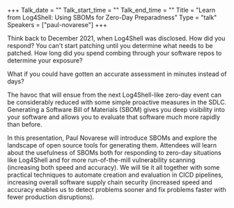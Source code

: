 +++
Talk_date = ""
Talk_start_time = ""
Talk_end_time = ""
Title = "Learn from Log4Shell: Using SBOMs for Zero-Day Preparadness"
Type = "talk"
Speakers = ["paul-novarese"]
+++

Think back to December 2021, when Log4Shell was disclosed. How did you respond? You can't start patching until you determine what needs to be patched. How long did you spend combing through your software repos to determine your exposure?

What if you could have gotten an accurate assessment in minutes instead of days?

The havoc that will ensue from the next Log4Shell-like zero-day event can be considerably reduced with some simple proactive measures in the SDLC. Generating a Software Bill of Materials (SBOM) gives you deep visibility into your software and allows you to evaluate that software much more rapidly than before.

In this presentation, Paul Novarese will introduce SBOMs and explore the landscape of open source tools for generating them. Attendees will learn about the usefulness of SBOMs both for responding to zero-day situations like Log4Shell and for more run-of-the-mill vulnerability scanning (increasing both speed and accuracy). We will tie it all together with some practical techniques to automate creation and evaluation in CICD pipelines, increasing overall software supply chain security (increased speed and accuracy enables us to detect problems sooner and fix problems faster with fewer production disruptions).
